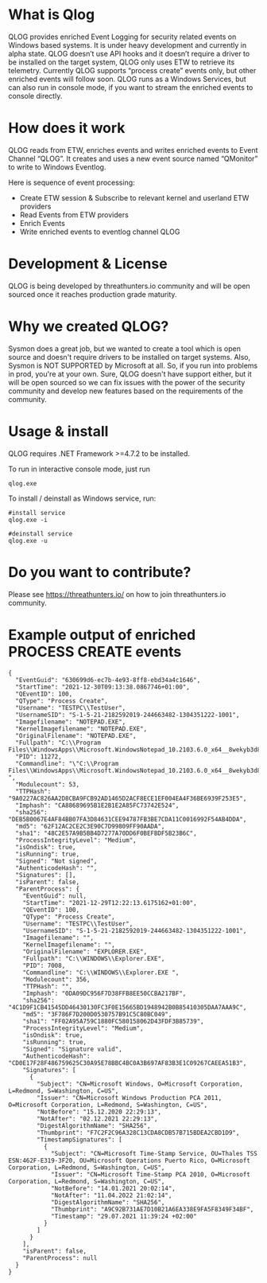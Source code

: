 # What is Qlog
QLOG provides enriched Event Logging for security related events on Windows based systems.
It is under heavy development and currently in alpha state. QLOG doesn’t use API hooks and it doesn’t 
require a driver to be installed on the target system, QLOG only uses ETW to retrieve its telemetry. 
Currently QLOG supports “process create” events only, but other enriched events will follow soon. 
QLOG runs as a Windows Services, but can also run in console mode, if you want to stream the enriched events to console directly.

# How does it work
QLOG reads from ETW, enriches events and writes enriched events to Event Channel “QLOG”. 
It creates and uses a new event source named “QMonitor” to write to Windows Eventlog.

Here is sequence of event processing:
* Create ETW session & Subscribe to relevant kernel and userland ETW providers
* Read Events from ETW providers
* Enrich Events
* Write enriched events to eventlog channel QLOG

# Development & License
QLOG is being developed by threathunters.io community and will be open sourced once it reaches production grade maturity.

# Why we created QLOG?
Sysmon does a great job, but we wanted to create a tool which is open source and doesn't require drivers to be installed on target systems. 
Also, Sysmon is NOT SUPPORTED by Microsoft at all. So, if you run into problems in prod, you're at your own. Sure, QLOG doesn't have support either, 
but it will be open sourced so we can fix issues with the power of the security community and develop new features based on the requirements of the community.

# Usage & install
QLOG requires .NET Framework >=4.7.2 to be installed.

To run in interactive console mode, just run
```
qlog.exe
```
To install / deinstall as Windows service, run:
```
#install service
qlog.exe -i 

#deinstall service
qlog.exe -u 
```


# Do you want to contribute?
Please see https://threathunters.io/ on how to join threathunters.io community.

# Example output of enriched PROCESS CREATE events
```
{
  "EventGuid": "630699d6-ec7b-4e93-8ff8-ebd34a4c1646",
  "StartTime": "2021-12-30T09:13:38.0867746+01:00",
  "QEventID": 100,
  "QType": "Process Create",
  "Username": "TESTPC\\TestUser",
  "UsernameSID": "S-1-5-21-2182592019-244663482-1304351222-1001",
  "Imagefilename": "NOTEPAD.EXE",
  "KernelImagefilename": "NOTEPAD.EXE",
  "OriginalFilename": "NOTEPAD.EXE",
  "Fullpath": "C:\\Program Files\\WindowsApps\\Microsoft.WindowsNotepad_10.2103.6.0_x64__8wekyb3d8bbwe\\Notepad\\Notepad.exe",
  "PID": 11272,
  "Commandline": "\"C:\\Program Files\\WindowsApps\\Microsoft.WindowsNotepad_10.2103.6.0_x64__8wekyb3d8bbwe\\Notepad\\Notepad.exe\" ",
  "Modulecount": 53,
  "TTPHash": "9A0227AC826AA2D8CBA9FCB92AD1465D2ACF8ECE1EF004EA4F36BE6939F253E5",
  "Imphash": "CA88689695B1E2B1E2A85FC73742E524",
  "sha256": "DEB5B0067E4AF84BB07FA3D84631CEE94787FB3BE7CDA11C0016992F54AB4DDA",
  "md5": "62F12AC2CE2C3E90C7D99809FF90AADA",
  "sha1": "48C2E57A9B5BB4D7277A70DD6F0BEFBDF5B23B6C",
  "ProcessIntegrityLevel": "Medium",
  "isOndisk": true,
  "isRunning": true,
  "Signed": "Not signed",
  "AuthenticodeHash": "",
  "Signatures": [],
  "isParent": false,
  "ParentProcess": {
    "EventGuid": null,
    "StartTime": "2021-12-29T12:22:13.6175162+01:00",
    "QEventID": 100,
    "QType": "Process Create",
    "Username": "TESTPC\\TestUser",
    "UsernameSID": "S-1-5-21-2182592019-244663482-1304351222-1001",
    "Imagefilename": "",
    "KernelImagefilename": "",
    "OriginalFilename": "EXPLORER.EXE",
    "Fullpath": "C:\\WINDOWS\\Explorer.EXE",
    "PID": 7008,
    "Commandline": "C:\\WINDOWS\\Explorer.EXE ",
    "Modulecount": 356,
    "TTPHash": "",
    "Imphash": "0DA09DC956F7D38FFB8EE50CCBA217BF",
    "sha256": "4C1D9F1CB41545DD46430130FC3F0E15665BD1948942B0B85410305DAA7AAA9C",
    "md5": "3F786F7D200D0530757B91C5C80BC049",
    "sha1": "FF02A95A759C1880FC580158062D43FDF3B85739",
    "ProcessIntegrityLevel": "Medium",
    "isOndisk": true,
    "isRunning": true,
    "Signed": "Signature valid",
    "AuthenticodeHash": "CD0E17F28F486759625C30A95E78BBC4BC0A3B697AF83B3E1C09267CAEEA51B3",
    "Signatures": [
      {
        "Subject": "CN=Microsoft Windows, O=Microsoft Corporation, L=Redmond, S=Washington, C=US",
        "Issuer": "CN=Microsoft Windows Production PCA 2011, O=Microsoft Corporation, L=Redmond, S=Washington, C=US",
        "NotBefore": "15.12.2020 22:29:13",
        "NotAfter": "02.12.2021 22:29:13",
        "DigestAlgorithmName": "SHA256",
        "Thumbprint": "F7C2F2C96A328C13CDA8CDB57B715BDEA2CBD1D9",
        "TimestampSignatures": [
          {
            "Subject": "CN=Microsoft Time-Stamp Service, OU=Thales TSS ESN:462F-E319-3F20, OU=Microsoft Operations Puerto Rico, O=Microsoft Corporation, L=Redmond, S=Washington, C=US",
            "Issuer": "CN=Microsoft Time-Stamp PCA 2010, O=Microsoft Corporation, L=Redmond, S=Washington, C=US",
            "NotBefore": "14.01.2021 20:02:14",
            "NotAfter": "11.04.2022 21:02:14",
            "DigestAlgorithmName": "SHA256",
            "Thumbprint": "A9C92B731AE7D10B21A6EA338E9FA5F8349F34BF",
            "Timestamp": "29.07.2021 11:39:24 +02:00"
          }
        ]
      }
    ],
    "isParent": false,
    "ParentProcess": null
  }
}
```
